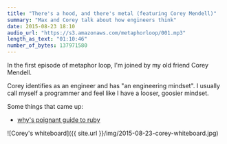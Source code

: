 ```yaml
---
title: "There's a hood, and there's metal (featuring Corey Mendell)"
summary: "Max and Corey talk about how engineers think"
date: 2015-08-23 18:10
audio_url: "https://s3.amazonaws.com/metaphorloop/001.mp3"
length_as_text: "01:10:46"
number_of_bytes: 137971580
---
```


In the first episode of metaphor loop, I'm joined by my old friend Corey
Mendell.

Corey identifies as an engineer and has "an engineering mindset". I usually
call myself a programmer and feel like I have a looser, goosier mindset.

Some things that came up:

* [why's poignant guide to ruby](http://mislav.uniqpath.com/poignant-guide/)

![Corey's whiteboard]({{ site.url }}/img/2015-08-23-corey-whiteboard.jpg)
